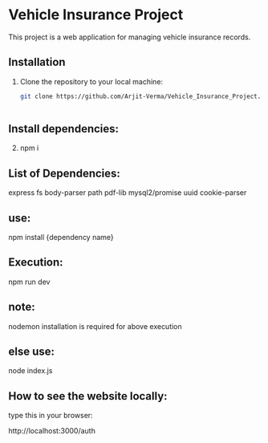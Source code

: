 # Vehicle Insurance Project

This project is a web application for managing vehicle insurance records.

## Installation

1. Clone the repository to your local machine:
   ```bash
   git clone https://github.com/Arjit-Verma/Vehicle_Insurance_Project.git
 
## Install dependencies:

2. npm i

## List of Dependencies:
express
fs
body-parser
path
pdf-lib
mysql2/promise
uuid
cookie-parser

## use:
npm install {dependency name}


## Execution:
 npm run dev

## note: 
nodemon installation is required for above execution 

## else use:
node index.js

## How to see the website locally:
type this in your browser:

http://localhost:3000/auth

